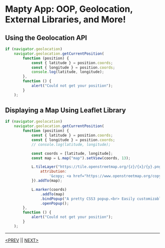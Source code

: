 # Mapty App: OOP, Geolocation, External Libraries, and More!

## Using the Geolocation API

```jsx
if (navigator.geolocation)
	navigator.geolocation.getCurrentPosition(
		function (position) {
			const { latitude } = position.coords;
			const { longitude } = position.coords;
			console.log(latitude, longitude);
		},
		function () {
			alert("Could not get your position");
		}
	);
```

## Displaying a Map Using Leaflet Library

```jsx
if (navigator.geolocation)
	navigator.geolocation.getCurrentPosition(
		function (position) {
			const { latitude } = position.coords;
			const { longitude } = position.coords;
			// console.log(latitude, longitude);

			const coords = [latitude, longitude];
			const map = L.map("map").setView(coords, 13);

			L.tileLayer("https://tile.openstreetmap.org/{z}/{x}/{y}.png", {
				attribution:
					'&copy; <a href="https://www.openstreetmap.org/copyright">OpenStreetMap</a> contributors',
			}).addTo(map);

			L.marker(coords)
				.addTo(map)
				.bindPopup("A pretty CSS3 popup.<br> Easily customizable.")
				.openPopup();
		},
		function () {
			alert("Could not get your position");
		}
	);
```

---

[<PREV](./cjs221103.md) || [NEXT>](./cjs221104.md)

